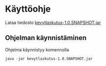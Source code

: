 # Käyttöohje

Lataa tiedosto [kevytlaskutus-1.0.SNAPSHOT.jar](https://github.com/ilkkamaksy/ot-harjoitustyo/releases/download/viikko6/Kevytlaskutus-1.0-SNAPSHOT.jar)

## Ohjelman käynnistäminen

Ohjelma käynnistyy komennolla

```
java -jar kevytlaskutus-1.0.SNAPSHOT.jar
```